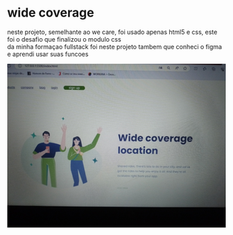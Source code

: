 <h1>wide coverage</h1>

<p>neste projeto, semelhante ao we care, foi usado apenas html5 e css, este foi o desafio que finalizou o modulo css <br> da minha formaçao fullstack foi neste projeto tambem que conheci o figma e aprendi usar suas funcoes</p>

<img src="IMG_20240518_210405.jpg">
